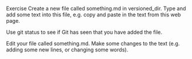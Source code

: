 Exercise
Create a new file called something.md in versioned_dir. Type and add some text into this file, e.g. copy and paste in the text from this web page.

Use git status to see if Git has seen that you have added the file.

Edit your file called something.md. Make some changes to the text (e.g. adding some new lines, or changing some words).

